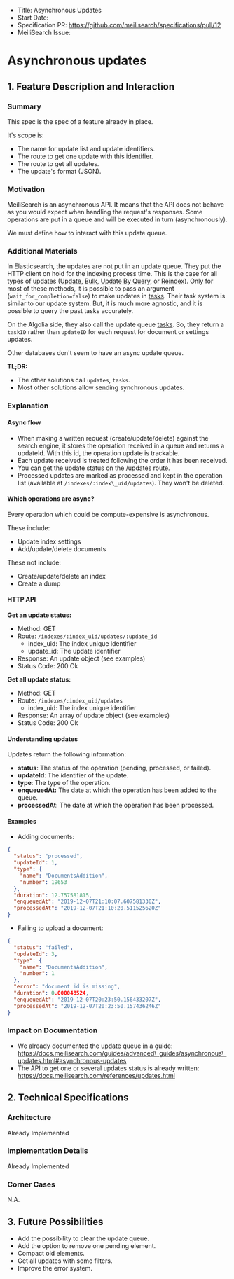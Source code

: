 * Title: Asynchronous Updates
* Start Date:
* Specification PR: https://github.com/meilisearch/specifications/pull/12
* MeiliSearch Issue:

# Asynchronous updates

## 1\. Feature Description and Interaction

### Summary

This spec is the spec of a feature already in place. 

It's scope is:
- The name for update list and update identifiers. 
- The route to get one update with this identifier.
- The route to get all updates. 
- The update's format (JSON).

### Motivation

MeiliSearch is an asynchronous API. It means that the API does not behave as you would expect when handling the request's responses. Some operations are put in a queue and will be executed in turn (asynchronously).

We must define how to interact with this update queue.

### Additional Materials

In Elasticsearch, the updates are not put in an update queue. They put the HTTP client on hold for the indexing process time. This is the case for all types of updates ([Update](https://www.elastic.co/guide/en/elasticsearch/reference/7.x/docs-update.html), [Bulk](https://www.elastic.co/guide/en/elasticsearch/reference/7.x/docs-bulk.html), [Update By Query](https://www.elastic.co/guide/en/elasticsearch/reference/7.x/docs-update-by-query.html), or [Reindex](https://www.elastic.co/guide/en/elasticsearch/reference/7.x/docs-reindex.html)). Only for most of these methods, it is possible to pass an argument (`wait_for_completion=false`) to make updates in [tasks](https://www.elastic.co/guide/en/elasticsearch/reference/7.x/tasks.html). Their task system is similar to our update system. But, it is much more agnostic, and it is possible to query the past tasks accurately. 

On the Algolia side, they also call the update queue [tasks](https://www.algolia.com/doc/rest-api/search/#get-a-tasks-status). So, they return a `taskID` rather than `updateID` for each request for document or settings updates. 

Other databases don't seem to have an async update queue. 

**TL;DR:**
- The other solutions call `updates`, `tasks`.
- Most other solutions allow sending synchronous updates. 

### Explanation

#### Async flow

* When making a written request (create/update/delete) against the search engine, it stores the operation received in a queue and returns a updateId. With this id, the operation update is trackable.
* Each update received is treated following the order it has been received.
* You can get the update status on the /updates route.
* Processed updates are marked as processed and kept in the operation list (available at `/indexes/:index\_uid/updates`). They won't be deleted.

#### Which operations are async?

Every operation which could be compute-expensive is asynchronous. 

These include:

* Update index settings
* Add/update/delete documents

These not include:

* Create/update/delete an index
* Create a dump

#### HTTP API

**Get an update status:** 

- Method: GET 
- Route: `/indexes/:index_uid/updates/:update_id` 
     - index_uid: The index unique identifier
     - update_id: The update identifier
- Response: An update object (see examples)
- Status Code: 200 Ok

**Get all update status:**

- Method: GET 
- Route: `/indexes/:index_uid/updates` 
     - index_uid: The index unique identifier
- Response: An array of update object (see examples)
- Status Code: 200 Ok


#### Understanding updates

Updates return the following information:

* **status**: The status of the operation (pending, processed, or failed).
* **updateId**: The identifier of the update.
* **type**: The type of the operation.
* **enqueuedAt:** The date at which the operation has been added to the queue.
* **processedAt**: The date at which the operation has been processed.

#### Examples

- Adding documents:

```json
{
  "status": "processed",
  "updateId": 1,
  "type": {
    "name": "DocumentsAddition",
    "number": 19653
  },
  "duration": 12.757581815,
  "enqueuedAt": "2019-12-07T21:10:07.607581330Z",
  "processedAt": "2019-12-07T21:10:20.511525620Z"
}
```

- Failing to upload a document:

```json
{
  "status": "failed",
  "updateId": 3,
  "type": {
    "name": "DocumentsAddition",
    "number": 1
  },
  "error": "document id is missing",
  "duration": 0.000048524,
  "enqueuedAt": "2019-12-07T20:23:50.156433207Z",
  "processedAt": "2019-12-07T20:23:50.157436246Z"
}
```

### Impact on Documentation

* We already documented the update queue in a guide: https://docs.meilisearch.com/guides/advanced\_guides/asynchronous\_updates.html#asynchronous-updates
* The API to get one or several updates status is already written: https://docs.meilisearch.com/references/updates.html

## 2\. Technical Specifications

### Architecture

Already Implemented

### Implementation Details

Already Implemented

### Corner Cases

N.A.

## 3\. Future Possibilities

- Add the possibility to clear the update queue.
- Add the option to remove one pending element.
- Compact old elements.
- Get all updates with some filters.
- Improve the error system. 
